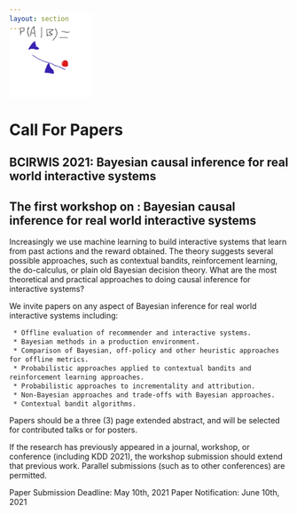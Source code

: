 ```yaml
---
layout: section
---
```


<section id="logo" class="container" style='padding-top:0rem; margin-top:-0rem;'>
   
   <div class='row col-md-3 col-xs-12' style='margin-top:-3rem;' >
      <img  height="150"  src="/img/causalbayes.jpg" alt="logo">
   </div>

</section>



# Call For Papers
## BCIRWIS 2021: Bayesian causal inference for real world interactive systems

## The first workshop on : Bayesian causal inference for real world interactive systems

Increasingly we use machine learning to build interactive systems that learn from past actions and the reward obtained.  The theory suggests several possible approaches, such as contextual bandits, reinforcement learning, the do-calculus, or plain old Bayesian decision theory.  What are the most theoretical and practical approaches to doing causal inference for interactive systems?

We invite papers on any aspect of Bayesian inference for real world interactive systems including:

     * Offline evaluation of recommender and interactive systems.
     * Bayesian methods in a production environment.
     * Comparison of Bayesian, off-policy and other heuristic approaches for offline metrics.
     * Probabilistic approaches applied to contextual bandits and reinforcement learning approaches.
     * Probabilistic approaches to incrementality and attribution.
     * Non-Bayesian approaches and trade-offs with Bayesian approaches.
     * Contextual bandit algorithms.

Papers should be a three (3) page extended abstract, and will be selected for contributed talks or for posters.

If the research has previously appeared in a journal, workshop, or conference (including KDD 2021), the workshop submission should extend that previous work. Parallel submissions (such as to other conferences) are permitted.

Paper Submission Deadline: May 10th, 2021
Paper Notification: June 10th, 2021

